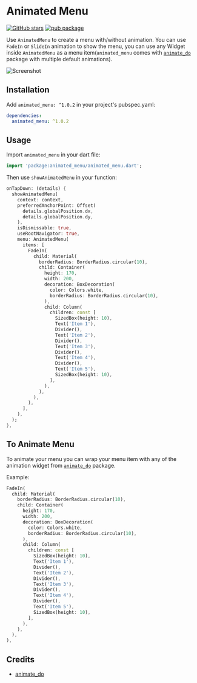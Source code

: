 # Animated Menu

[![GitHub stars](https://img.shields.io/github/stars/mantreshkhurana/animated_menu.svg?style=social)](https://github.com/mantreshkhurana/animated_menu)
[![pub package](https://img.shields.io/pub/v/animated_menu.svg)](https://pub.dartlang.org/packages/animated_menu)

Use `AnimatedMenu` to create a menu with/without animation. You can use `FadeIn` or `SlideIn` animation to show the menu, you can use any Widget inside `AnimatedMenu` as a menu item(`animated_menu` comes with [`animate_do`](https://pub.dev/packages/animate_do) package with multiple default animations).

![Screenshot](https://raw.githubusercontent.com/mantreshkhurana/animated_menu/stable/screenshots/screenshot-1.png)

## Installation

Add `animated_menu: ^1.0.2` in your project's pubspec.yaml:

```yaml
dependencies:
  animated_menu: ^1.0.2
```

## Usage

Import `animated_menu` in your dart file:

```dart
import 'package:animated_menu/animated_menu.dart';
```

Then use `showAnimatedMenu` in your function:

```dart
onTapDown: (details) {
  showAnimatedMenu(
    context: context,
    preferredAnchorPoint: Offset(
      details.globalPosition.dx,
      details.globalPosition.dy,
    ),
    isDismissable: true,
    useRootNavigator: true,
    menu: AnimatedMenu(
      items: [
        FadeIn(
          child: Material(
            borderRadius: BorderRadius.circular(10),
            child: Container(
              height: 170,
              width: 200,
              decoration: BoxDecoration(
                color: Colors.white,
                borderRadius: BorderRadius.circular(10),
              ),
              child: Column(
                children: const [
                  SizedBox(height: 10),
                  Text('Item 1'),
                  Divider(),
                  Text('Item 2'),
                  Divider(),
                  Text('Item 3'),
                  Divider(),
                  Text('Item 4'),
                  Divider(),
                  Text('Item 5'),
                  SizedBox(height: 10),
                ],
              ),
            ),
          ),
        ),
      ],
    ),
  );
},
```

## To Animate Menu

To animate your menu you can wrap your menu item with any of the animation widget from [`animate_do`](https://pub.dev/packages/animate_do) package.

Example:

```dart
FadeIn(
  child: Material(
    borderRadius: BorderRadius.circular(10),
    child: Container(
      height: 170,
      width: 200,
      decoration: BoxDecoration(
        color: Colors.white,
        borderRadius: BorderRadius.circular(10),
      ),
      child: Column(
        children: const [
          SizedBox(height: 10),
          Text('Item 1'),
          Divider(),
          Text('Item 2'),
          Divider(),
          Text('Item 3'),
          Divider(),
          Text('Item 4'),
          Divider(),
          Text('Item 5'),
          SizedBox(height: 10),
        ],
      ),
    ),
  ),
),
```

## Credits

- [animate_do](https://pub.dev/packages/animate_do)
